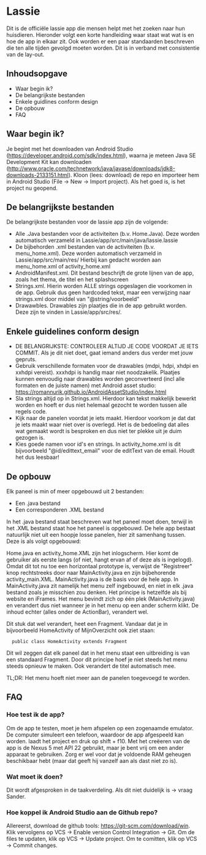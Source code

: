 # Lassie
Dit is de officiële lassie app die mensen helpt met het zoeken naar hun huisdieren. Hieronder volgt een korte handleiding
waar staat wat wat is en hoe de app in elkaar zit. Ook worden er een paar standaarden beschreven die ten alle tijden
gevolgd moeten worden. Dit is in verband met consistentie van de lay-out.

## Inhoudsopgave
* Waar begin ik?
* De belangrijkste bestanden
* Enkele guidlines conform design
* De opbouw
* FAQ

## Waar begin ik?
Je begint met het downloaden van Android Studio (https://developer.android.com/sdk/index.html), waarna je meteen Java SE
Development Kit kan downloaden (http://www.oracle.com/technetwork/java/javase/downloads/jdk8-downloads-2133151.html). 
Kloon (lees: download) de repo en importeer hem in Android Studio (File -> New -> Import project). Als het goed is, is het
project nu geopend.

## De belangrijkste bestanden
De belangrijkste bestanden voor de lassie app zijn de volgende:
  * Alle .Java bestanden voor de activiteiten (b.v. Home.Java). Deze worden automatisch verzameld in Lassie/app/src/main/java/lassie.lassie
  * De bijbehorden .xml bestanden van de activiteiten (b.v. menu_home.xml). Deze worden automatisch verzameld in Lassie/app/src/main/res/
  Hierbij kan gedacht worden aan menu_home.xml of activity_home.xml
  * AndroidManifest.xml. Dit bestand beschrijft de grote lijnen van de app, zoals het thema, de titel en het splashscreen
  * Strings.xml. Hierin worden ALLE strings opgeslagen die voorkomen in de app. Gebruik dus geen hardcoded tekst, maar
  een verwijzing naar strings.xml door middel van "@string/voorbeeld"
  * Drawawbles. Drawables zijn plaatjes die in de app gebruikt worden. Deze zijn te vinden in Lassie/app/src/res/.
  
## Enkele guidelines conform design
 * DE BELANGRIJKSTE: CONTROLEER ALTIJD JE CODE VOORDAT JE IETS COMMIT. Als je dit niet doet, gaat iemand anders dus verder met 
 jouw gepruts.
 * Gebruik verschillende formaten voor de drawables (mdpi, hdpi, xhdpi en xxhdpi vereist). xxxhdpi is handig maar niet noodzakelik.
 Plaatjes kunnen eenvoudig naar drawables worden geconverteerd (incl alle formaten en de juiste namen) met Android asset studio:
 https://romannurik.github.io/AndroidAssetStudio/index.html
 * Sla strings altijd op in Strings.xml. Hierdoor kan tekst makkelijk bewerkt worden en hoeft er dus niet helemaal gezocht
  te worden tussen alle regels code.
 * Kijk naar de panelen voordat je iets maakt. Hierdoor voorkom je dat dat je iets maakt waar niet over is overlegd. Het is de bedoeling dat alles wat gemaakt wordt is besproken en dus niet ter plekke uit je duim gezogen is.
 * Kies goede namen voor id's en strings. In activity_home.xml is dit bijvoorbeeld "@id/edittext_email" voor de editText van de email. Houdt het dus leesbaar!

## De opbouw
Elk paneel is min of meer opgebouwd uit 2 bestanden:
* Een .java bestand
* Een corresponderen .XML bestand

In het .java bestand staat beschreven wat het paneel moet doen, terwijl in het .XML bestand staat hoe het paneel is opgebouwd. De hele app bestaat natuurlijk niet uit een hoopje losse panelen, hier zit samenhang tussen. Deze is als volgt opgebouwd:

Home.java en activity_home.XML zijn het inlogscherm. Hier komt de gebruiker als eerste langs (of niet, hangt ervan af of deze als is ingelogd). Omdat dit tot nu toe een horizontaal prototype is, verwijst de "Registreer" knop rechtstreeks door naar MainActivity.java en zijn bijbehorende activity_main.XML. MainActivity.java is de basis voor de hele app. In MainActivity.java zit namelijk het menu zelf ingebouwd, en niet in elk .java bestand zoals je misschien zou denken. Het principe is hetzelfde als bij website en iFrames. Het menu bevindt zich op één plek (MainActivity.java) en verandert dus niet wanneer je in het menu op een ander scherm klikt. De inhoud echter (alles onder de ActionBar), verandert wel. 

Dit stuk dat wel verandert, heet een Fragment. Vandaar dat je in bijvoorbeeld HomeActivity of MijnOverzicht ook ziet staan:
```
  public class HomeActivity extends Fragment
```
Dit wil zeggen dat elk paneel dat in het menu staat een uitbreiding is van een standaard Fragment. Door dit principe hoef je niet steeds het menu steeds opnieuw te maken. Ook verandert de titel automatisch mee.

TL;DR: Het menu hoeft niet meer aan de panelen toegevoegd te worden.
 

## FAQ
### Hoe test ik de app?
 Om de app te testen, moet je hem afspelen op een zogenaamde emulator. De computer simuleert een telefoon, waardoor de app
 afgespeeld kan worden. laadt het project en druk op shift + f10. Met het creëeren van de app is de Nexus 5 met API 22
 gebruikt, maar je bent vrij om een ander apparaat te gebruiken. Zorg er wel voor dat je voldoende RAM geheugen beschikbaar
 hebt (maar dat geeft hij vanzelf aan als dast niet zo is).
 
### Wat moet ik doen?
 Dit wordt afgesproken in de taakverdeling. Als dit niet duidelijk is -> vraag Sander.
 
### Hoe koppel ik Android Studio aan de Github repo?
 Allereerst, download de github tools: https://git-scm.com/download/win. Klik vervolgens op VCS -> Enable version Control Integration -> Git. Om de files te updaten, klik op VCS -> Update project. Om te 
 comitten, klik op VCS -> Commit changes.
